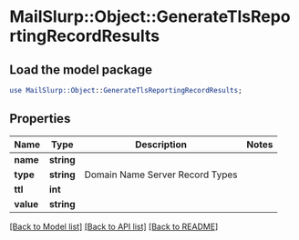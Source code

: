 # MailSlurp::Object::GenerateTlsReportingRecordResults

## Load the model package
```perl
use MailSlurp::Object::GenerateTlsReportingRecordResults;
```

## Properties
Name | Type | Description | Notes
------------ | ------------- | ------------- | -------------
**name** | **string** |  | 
**type** | **string** | Domain Name Server Record Types | 
**ttl** | **int** |  | 
**value** | **string** |  | 

[[Back to Model list]](../README#documentation-for-models) [[Back to API list]](../README#documentation-for-api-endpoints) [[Back to README]](../README)


